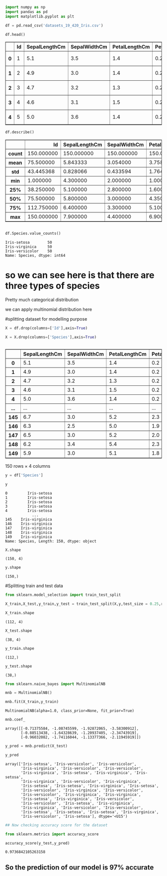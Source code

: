 ```python
import numpy as np
import pandas as pd
import matplotlib.pyplot as plt
```


```python
df = pd.read_csv('datasets_19_420_Iris.csv')
```


```python
df.head()
```




<div>
<style scoped>
    .dataframe tbody tr th:only-of-type {
        vertical-align: middle;
    }

    .dataframe tbody tr th {
        vertical-align: top;
    }

    .dataframe thead th {
        text-align: right;
    }
</style>
<table border="1" class="dataframe">
  <thead>
    <tr style="text-align: right;">
      <th></th>
      <th>Id</th>
      <th>SepalLengthCm</th>
      <th>SepalWidthCm</th>
      <th>PetalLengthCm</th>
      <th>PetalWidthCm</th>
      <th>Species</th>
    </tr>
  </thead>
  <tbody>
    <tr>
      <th>0</th>
      <td>1</td>
      <td>5.1</td>
      <td>3.5</td>
      <td>1.4</td>
      <td>0.2</td>
      <td>Iris-setosa</td>
    </tr>
    <tr>
      <th>1</th>
      <td>2</td>
      <td>4.9</td>
      <td>3.0</td>
      <td>1.4</td>
      <td>0.2</td>
      <td>Iris-setosa</td>
    </tr>
    <tr>
      <th>2</th>
      <td>3</td>
      <td>4.7</td>
      <td>3.2</td>
      <td>1.3</td>
      <td>0.2</td>
      <td>Iris-setosa</td>
    </tr>
    <tr>
      <th>3</th>
      <td>4</td>
      <td>4.6</td>
      <td>3.1</td>
      <td>1.5</td>
      <td>0.2</td>
      <td>Iris-setosa</td>
    </tr>
    <tr>
      <th>4</th>
      <td>5</td>
      <td>5.0</td>
      <td>3.6</td>
      <td>1.4</td>
      <td>0.2</td>
      <td>Iris-setosa</td>
    </tr>
  </tbody>
</table>
</div>




```python
df.describe()
```




<div>
<style scoped>
    .dataframe tbody tr th:only-of-type {
        vertical-align: middle;
    }

    .dataframe tbody tr th {
        vertical-align: top;
    }

    .dataframe thead th {
        text-align: right;
    }
</style>
<table border="1" class="dataframe">
  <thead>
    <tr style="text-align: right;">
      <th></th>
      <th>Id</th>
      <th>SepalLengthCm</th>
      <th>SepalWidthCm</th>
      <th>PetalLengthCm</th>
      <th>PetalWidthCm</th>
    </tr>
  </thead>
  <tbody>
    <tr>
      <th>count</th>
      <td>150.000000</td>
      <td>150.000000</td>
      <td>150.000000</td>
      <td>150.000000</td>
      <td>150.000000</td>
    </tr>
    <tr>
      <th>mean</th>
      <td>75.500000</td>
      <td>5.843333</td>
      <td>3.054000</td>
      <td>3.758667</td>
      <td>1.198667</td>
    </tr>
    <tr>
      <th>std</th>
      <td>43.445368</td>
      <td>0.828066</td>
      <td>0.433594</td>
      <td>1.764420</td>
      <td>0.763161</td>
    </tr>
    <tr>
      <th>min</th>
      <td>1.000000</td>
      <td>4.300000</td>
      <td>2.000000</td>
      <td>1.000000</td>
      <td>0.100000</td>
    </tr>
    <tr>
      <th>25%</th>
      <td>38.250000</td>
      <td>5.100000</td>
      <td>2.800000</td>
      <td>1.600000</td>
      <td>0.300000</td>
    </tr>
    <tr>
      <th>50%</th>
      <td>75.500000</td>
      <td>5.800000</td>
      <td>3.000000</td>
      <td>4.350000</td>
      <td>1.300000</td>
    </tr>
    <tr>
      <th>75%</th>
      <td>112.750000</td>
      <td>6.400000</td>
      <td>3.300000</td>
      <td>5.100000</td>
      <td>1.800000</td>
    </tr>
    <tr>
      <th>max</th>
      <td>150.000000</td>
      <td>7.900000</td>
      <td>4.400000</td>
      <td>6.900000</td>
      <td>2.500000</td>
    </tr>
  </tbody>
</table>
</div>




```python

```


```python
df.Species.value_counts()
```




    Iris-setosa        50
    Iris-virginica     50
    Iris-versicolor    50
    Name: Species, dtype: int64



# so we can see here is that there are three types of species 

Pretty much categorical distribution

we can apply multinomial distribution here 

#splitting dataset for modelling purpose


```python
X = df.drop(columns=['Id'],axis=True)
```


```python
X = X.drop(columns=['Species'],axis=True)
```


```python

```




<div>
<style scoped>
    .dataframe tbody tr th:only-of-type {
        vertical-align: middle;
    }

    .dataframe tbody tr th {
        vertical-align: top;
    }

    .dataframe thead th {
        text-align: right;
    }
</style>
<table border="1" class="dataframe">
  <thead>
    <tr style="text-align: right;">
      <th></th>
      <th>SepalLengthCm</th>
      <th>SepalWidthCm</th>
      <th>PetalLengthCm</th>
      <th>PetalWidthCm</th>
    </tr>
  </thead>
  <tbody>
    <tr>
      <th>0</th>
      <td>5.1</td>
      <td>3.5</td>
      <td>1.4</td>
      <td>0.2</td>
    </tr>
    <tr>
      <th>1</th>
      <td>4.9</td>
      <td>3.0</td>
      <td>1.4</td>
      <td>0.2</td>
    </tr>
    <tr>
      <th>2</th>
      <td>4.7</td>
      <td>3.2</td>
      <td>1.3</td>
      <td>0.2</td>
    </tr>
    <tr>
      <th>3</th>
      <td>4.6</td>
      <td>3.1</td>
      <td>1.5</td>
      <td>0.2</td>
    </tr>
    <tr>
      <th>4</th>
      <td>5.0</td>
      <td>3.6</td>
      <td>1.4</td>
      <td>0.2</td>
    </tr>
    <tr>
      <th>...</th>
      <td>...</td>
      <td>...</td>
      <td>...</td>
      <td>...</td>
    </tr>
    <tr>
      <th>145</th>
      <td>6.7</td>
      <td>3.0</td>
      <td>5.2</td>
      <td>2.3</td>
    </tr>
    <tr>
      <th>146</th>
      <td>6.3</td>
      <td>2.5</td>
      <td>5.0</td>
      <td>1.9</td>
    </tr>
    <tr>
      <th>147</th>
      <td>6.5</td>
      <td>3.0</td>
      <td>5.2</td>
      <td>2.0</td>
    </tr>
    <tr>
      <th>148</th>
      <td>6.2</td>
      <td>3.4</td>
      <td>5.4</td>
      <td>2.3</td>
    </tr>
    <tr>
      <th>149</th>
      <td>5.9</td>
      <td>3.0</td>
      <td>5.1</td>
      <td>1.8</td>
    </tr>
  </tbody>
</table>
<p>150 rows × 4 columns</p>
</div>




```python
y = df['Species']
```


```python
y
```




    0         Iris-setosa
    1         Iris-setosa
    2         Iris-setosa
    3         Iris-setosa
    4         Iris-setosa
                ...      
    145    Iris-virginica
    146    Iris-virginica
    147    Iris-virginica
    148    Iris-virginica
    149    Iris-virginica
    Name: Species, Length: 150, dtype: object




```python
X.shape
```




    (150, 4)




```python
y.shape
```




    (150,)



#Splitting train and test data


```python
from sklearn.model_selection import train_test_split
```


```python
X_train,X_test,y_train,y_test = train_test_split(X,y,test_size = 0.25,random_state=20)
```


```python
X_train.shape
```




    (112, 4)




```python
X_test.shape
```




    (38, 4)




```python
y_train.shape
```




    (112,)




```python
y_test.shape
```




    (38,)




```python
from sklearn.naive_bayes import MultinomialNB
```


```python
mnb = MultinomialNB()
```


```python
mnb.fit(X_train,y_train)
```




    MultinomialNB(alpha=1.0, class_prior=None, fit_prior=True)




```python
mnb.coef_
```




    array([[-0.71375584, -1.08745599, -1.92872065, -3.58300912],
           [-0.88513438, -1.64328639, -1.20937405, -2.34743919],
           [-0.96032082, -1.74116044, -1.13377366, -2.11945919]])




```python
y_pred = mnb.predict(X_test)
```


```python
y_pred
```




    array(['Iris-setosa', 'Iris-versicolor', 'Iris-versicolor',
           'Iris-virginica', 'Iris-versicolor', 'Iris-versicolor',
           'Iris-virginica', 'Iris-setosa', 'Iris-virginica', 'Iris-setosa',
           'Iris-virginica', 'Iris-versicolor', 'Iris-virginica',
           'Iris-setosa', 'Iris-setosa', 'Iris-virginica', 'Iris-setosa',
           'Iris-versicolor', 'Iris-virginica', 'Iris-versicolor',
           'Iris-versicolor', 'Iris-virginica', 'Iris-virginica',
           'Iris-setosa', 'Iris-virginica', 'Iris-versicolor',
           'Iris-versicolor', 'Iris-setosa', 'Iris-virginica',
           'Iris-virginica', 'Iris-versicolor', 'Iris-versicolor',
           'Iris-setosa', 'Iris-setosa', 'Iris-setosa', 'Iris-virginica',
           'Iris-versicolor', 'Iris-setosa'], dtype='<U15')




```python
## Now checking accuracy score for the dataset
```


```python
from sklearn.metrics import accuracy_score
```


```python
accuracy_score(y_test,y_pred)
```




    0.9736842105263158



## So the prediction of our model is 97% accurate    



```python

```
